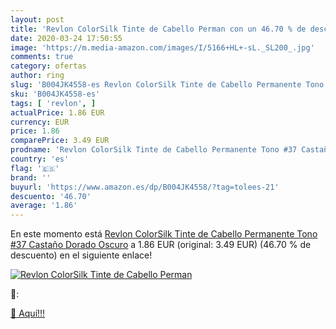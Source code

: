 ```yaml
---
layout: post
title: 'Revlon ColorSilk Tinte de Cabello Perman con un 46.70 % de descuento'
date: 2020-03-24 17:50:55
image: 'https://m.media-amazon.com/images/I/5166+HL+-sL._SL200_.jpg'
comments: true
category: ofertas
author: ring
slug: 'B004JK4558-es Revlon ColorSilk Tinte de Cabello Permanente Tono #37...'
sku: 'B004JK4558-es'
tags: [ 'revlon', ]
actualPrice: 1.86 EUR
currency: EUR
price: 1.86
comparePrice: 3.49 EUR
prodname: 'Revlon ColorSilk Tinte de Cabello Permanente Tono #37 Castaño Dorado Oscuro'
country: 'es'
flag: '🇪🇸'
brand: ''
buyurl: 'https://www.amazon.es/dp/B004JK4558/?tag=tolees-21'
descuento: '46.70'
average: '1.86'
---
```


En este momento está [Revlon ColorSilk Tinte de Cabello Permanente Tono #37 Castaño Dorado Oscuro](https://www.amazon.es/dp/B004JK4558/?tag=tolees-21) a 1.86 EUR (original: 3.49 EUR) (46.70 %  de descuento) en el siguiente enlace!

[![Revlon ColorSilk Tinte de Cabello Perman](https://m.media-amazon.com/images/I/5166+HL+-sL._SL200_.jpg)](https://www.amazon.es/dp/B004JK4558/?tag=tolees-21)

🔎:


[🛒 Aquí!!!](https://www.amazon.es/dp/B004JK4558/?tag=tolees-21)
